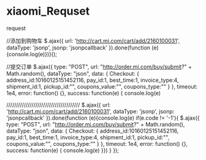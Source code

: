 ﻿# xiaomi_Requset
request





//添加到购物车
$.ajax({
        url: 'http://cart.mi.com/cart/add/2160100031',
        dataType: 'jsonp',
        jsonp: 'jsonpcallback'
  }).done(function (e){console.log(e)})}();



//提交订单
$.ajax({
				type: "POST",
				url: "http://order.mi.com/buy/submit?" + Math.random(),
				dataType: "json",
				data: {
					Checkout: {
			address_id:10160125151452116,
			pay_id:1,
			best_time:1,
			invoice_type:4,
			shipment_id:1,
			pickup_id:"",
			coupons_value:"",
			coupons_type:""
		}
				},
				timeout: 1e4,
				error: function() {},
				success: function(e) {
					console.log(e)
				
//////////////////////////////////////
$.ajax({
        url: 'http://cart.mi.com/cart/add/2160100031',
        dataType: 'jsonp',
        jsonp: 'jsonpcallback'
  }).done(function (e){console.log(e)
	if(e.code != '-1'){
	$.ajax({
				type: "POST",
				url: "http://order.mi.com/buy/submit?" + Math.random(),
				dataType: "json",
				data: {
					Checkout: {
			address_id:10160125151452116,
			pay_id:1,
			best_time:1,
			invoice_type:4,
			shipment_id:1,
			pickup_id:"",
			coupons_value:"",
			coupons_type:""
		}
				},
				timeout: 1e4,
				error: function() {},
				success: function(e) {
					console.log(e)
				}})
}
});




